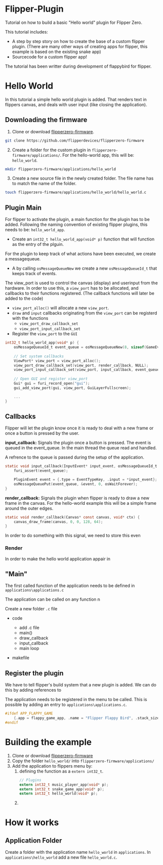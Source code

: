 # Flipper-Plugin
Tutorial on how to build a basic "Hello world" plugin for Flipper Zero.

This tutorial includes: 

- A step by step story on how to create the base of a custom flipper plugin. (There are many other ways of creating apps for flipper, this example is based on the existing snake app)
- Sourcecode for a custom flipper app!

The tutorial has been writter during development of flappybird for flipper. 

# Hello World
In this tutorial a simple hello world plugin is added. That renders text in flippers canvas, and deals with user input (like closing the application). 

## Downloading the firmware
1. Clone or download [flipperzero-firmware](https://github.com/flipperdevices/flipperzero-firmware). 
```bash 
git clone https://github.com/flipperdevices/flipperzero-firmware
```
2. Create a folder for the custom plugin in `flipperzero-firmware/applications/`. For the hello-world app, this will be: `hello_world`. 
```bash
mkdir flipperzero-firmware/applications/hello_world
```
3. Create a new source file in the newly created folder. The file name has to match the name of the folder. 

```bash
touch flipperzero-firmware/applications/hello_world/hello_world.c
```


## Plugin Main 
For flipper to activate the plugin, a main function for the plugin has to be added. Following the naming convention of existing flipper plugins, this needs to be: `hello_world_app`. 

- Create an `int32_t hello_world_app(void* p)` function that will function as the entry of the plguin. 


For the plugin to keep track of what actions have been executed, we create a messagequeue. 
- A by calling `osMessageQueueNew` we create a new `osMessageQueueId_t` that keeps track of events. 

The view_port is used to control the canvas (display) and userinput from the hardware. In order to use this, a `view_port` has to be allocated, and callbacks to their functions registered. (The callback functions will later be added to the code)
- `view_port_alloc()` will allocate a new `view_port`. 
- `draw` and `input` callbacks originating from the `view_port` can be registerd with the functions
    - `view_port_draw_callback_set`
    - `view_port_input_callback_set`
- Register the `view_port` to the `GUI`

```c
int32_t hello_world_app(void* p) { 
    osMessageQueueId_t event_queue = osMessageQueueNew(8, sizeof(GameEvent), NULL); 
 
    // Set system callbacks
    ViewPort* view_port = view_port_alloc(); 
    view_port_draw_callback_set(view_port, render_callback, NULL);
    view_port_input_callback_set(view_port, input_callback, event_queue);
 
    // Open GUI and register view_port
    Gui* gui = furi_record_open("gui"); 
    gui_add_view_port(gui, view_port, GuiLayerFullscreen); 

    ...
}
```

## Callbacks 
Flipper will let the plugin know once it is ready to deal with a new frame or once a button is pressed by the user. 

**input_callback:**
Signals the plugin once a button is pressed. The event is queued in the event_queue. In the main thread the queue read and handled. 

A refrence to the queue is passed during the setup of the application.

```c
static void input_callback(InputEvent* input_event, osMessageQueueId_t event_queue) {
    furi_assert(event_queue); 

    PluginEvent event = {.type = EventTypeKey, .input = *input_event};
    osMessageQueuePut(event_queue, &event, 0, osWaitForever);
}
``` 

**render_callback:**
Signals the plugin when flipper is ready to draw a new frame in the canvas. For the hello-world example this will be a simple frame around the outer edges. 

```c
static void render_callback(Canvas* const canvas, void* ctx) {
    canvas_draw_frame(canvas, 0, 0, 128, 64);
}
```



In order to do something with this signal, we need to store this even 






### Render 




In order to make the hello world application appair in 


## "Main" 

The first called function of the application needs to be defined in `applications\applications.c`



The application can be called on any function n


Create a new folder `.c` file 

- code
    - add .c file 
    - main() 
    - draw_callback
    - input_callback
    - main loop
    
- makefile 



## Register the plugin 
We have to tell flipper's build system that a new plugin is added. We can do this by adding references to 

The application needs to be registered in the menu to be called. This is possible by adding an entry to `applications\applications.c`. 

```c
#ifdef APP_FLAPPY_GAME
    {.app = flappy_game_app, .name = "Flipper Flappy Bird", .stack_size = 1024, .icon = &A_Plugins_14},
#endif
```



# Building the example

1. Clone or download [flipperzero-firmware](https://github.com/flipperdevices/flipperzero-firmware)
2. Copy the folder `hello_world/` into `flipperzero-firmware/applications/`
3. Add the application to flippers menu by:
    1. defining the function as a `extern int32_t`. 
        ```c
        // Plugins
        extern int32_t music_player_app(void* p);
        extern int32_t snake_game_app(void* p);
        extern int32_t hello_world(void* p);
        ``` 
    2. 



# How it works

## Application Folder
Create a folder with the application name `hello_world` in `applications`. In `applications\hello_world` add a new file `hello_world.c`. 